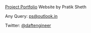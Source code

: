 [Project Portfolio](https://projects.daftengineer.ml/) Website by Pratik Sheth

Any Query: ps@outlook.in

Twitter: [@daftengineer](https://twitter.com/daftengineer)
